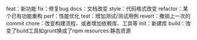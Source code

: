 feat：新功能
fix：修复bug
docs：文档改变
style：代码格式改变
refactor：某个已有功能重构
perf：性能优化
test：增加测试/测试用例
revert：撤销上一次的commit
chore：改变构建流程、或者增加依赖库、工具等
init：新建库
build：改变了build工具如grunt换成了npm
resources:静态资源
